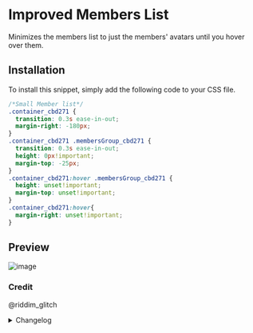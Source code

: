 # Improved Members List
Minimizes the members list to just the members' avatars until you hover over them.

## Installation
To install this snippet, simply add the following code to your CSS file.
```css
/*Small Member list*/
.container_cbd271 {
  transition: 0.3s ease-in-out;
  margin-right: -180px;
}
.container_cbd271 .membersGroup_cbd271 {
  transition: 0.3s ease-in-out;
  height: 0px!important;
  margin-top: -25px;
}
.container_cbd271:hover .membersGroup_cbd271 {
  height: unset!important;
  margin-top: unset!important;
}
.container_cbd271:hover{
  margin-right: unset!important;
}
```

## Preview
![image](https://i.imgur.com/fr8kSpM.gif)

### Credit
@riddim_glitch

<details>
<summary>Changelog</summary>

## 1.0.0

- Initial release


## 1.0.1 Class Fix

- Updated the classes to match Discord's new ones.

</details>
